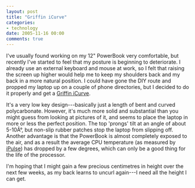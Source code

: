 ```yaml
---
layout: post
title: "Griffin iCurve"
categories:
- technology
date: 2005-11-16 00:00
comments: true
---
```


<p>I've usually found working on my 12" PowerBook very comfortable, but recently I've started to feel that my posture is beginning to deteriorate. I already use an external keyboard and mouse at work, so I felt that raising the screen up higher would help me to keep my shoulders back and my back in a more natural position. I could have gone the DIY route and propped my laptop up on a couple of phone directories, but I decided to do it properly and get a <a href="http://www.griffintechnology.com/products/icurve/index.php">Griffin iCurve</a>.</p>

<p>It's a very low key design---basically just a length of bent and curved polycarbonate. However, it's much more solid and substantial than you might guess from looking at pictures of it, and seems to place the laptop in more or less the perfect position. The top 'prongs' tilt at an angle of about 5-10Â°, but non-slip rubber patches stop the laptop from slipping off. Another advantage is that the PowerBook is almost completely exposed to the air, and as a result the average CPU temperature (as measured by <a href="http://www.iconfactory.com/ip_home.asp">iPulse</a>) has dropped by a few degrees, which can only be a good thing for the life of the processor.</p>

<p>I'm hoping that I might gain a few precious centimetres in height over the next few weeks, as my back learns to uncurl again---I need all the height I can get.</p>



